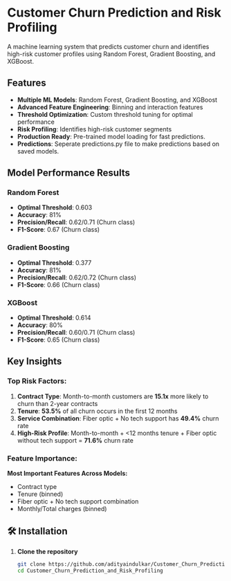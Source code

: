 # Customer Churn Prediction and Risk Profiling

A machine learning system that predicts customer churn and identifies high-risk customer profiles using Random Forest, Gradient Boosting, and XGBoost.

## Features

- **Multiple ML Models**: Random Forest, Gradient Boosting, and XGBoost
- **Advanced Feature Engineering**: Binning and interaction features
- **Threshold Optimization**: Custom threshold tuning for optimal performance
- **Risk Profiling**: Identifies high-risk customer segments
- **Production Ready**: Pre-trained model loading for fast predictions.
- **Predictions**: Seperate predictions.py file to make predictions based on saved models. 

## Model Performance Results

### Random Forest
- **Optimal Threshold**: 0.603
- **Accuracy**: 81%
- **Precision/Recall**: 0.62/0.71 (Churn class)
- **F1-Score**: 0.67 (Churn class)

### Gradient Boosting  
- **Optimal Threshold**: 0.377
- **Accuracy**: 81%
- **Precision/Recall**: 0.62/0.72 (Churn class)
- **F1-Score**: 0.66 (Churn class)

### XGBoost
- **Optimal Threshold**: 0.614
- **Accuracy**: 80%
- **Precision/Recall**: 0.60/0.71 (Churn class)
- **F1-Score**: 0.65 (Churn class)

## Key Insights

### Top Risk Factors:
1. **Contract Type**: Month-to-month customers are **15.1x** more likely to churn than 2-year contracts
2. **Tenure**: **53.5%** of all churn occurs in the first 12 months
3. **Service Combination**: Fiber optic + No tech support has **49.4%** churn rate
4. **High-Risk Profile**: Month-to-month + <12 months tenure + Fiber optic without tech support = **71.6%** churn rate

### Feature Importance:
**Most Important Features Across Models:**
- Contract type
- Tenure (binned)
- Fiber optic + No tech support combination
- Monthly/Total charges (binned)

## 🛠️ Installation

1. **Clone the repository**
   ```bash
   git clone https://github.com/adityaindulkar/Customer_Churn_Prediction_and_Risk_Profiling.git
   cd Customer_Churn_Prediction_and_Risk_Profiling
